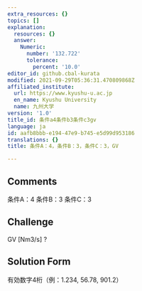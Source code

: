 ```yaml
---
extra_resources: {}
topics: []
explanation:
  resources: {}
  answer:
    Numeric:
      number: '132.722'
      tolerance:
        percent: '10.0'
editor_id: github.cbal-kurata
modified: 2021-09-29T05:36:31.470809868Z
affiliated_institute:
  url: https://www.kyushu-u.ac.jp
  en_name: Kyushu University
  name: 九州大学
version: '1.0'
title_id: 条件a4条件b3条件c3gv
language: ja
id: aafb8bbb-e194-47e9-b745-e5d99d953186
translations: {}
title: 条件A：4，条件B：3，条件C：3，GV

---
```


## Comments
条件A：4
条件B：3
条件C：3

## Challenge
GV [Nm3/s] ?

## Solution Form
有効数字4桁（例：1.234,  56.78,  901.2）





